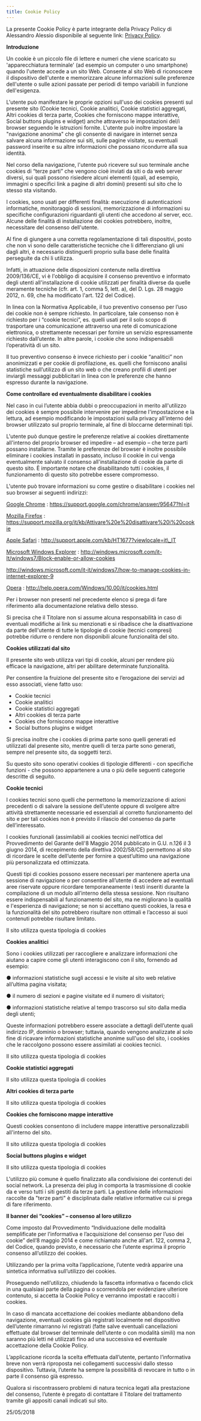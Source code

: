 ```yaml
---
title: Cookie Policy
---
```


La presente Cookie Policy è parte integrante della Privacy Policy di Alessandro Alessio disponibile al seguente link: [Privacy Policy](/privacy/).

**Introduzione**

Un cookie è un piccolo file di lettere e numeri che viene scaricato su 'apparecchiatura terminale' (ad esempio un computer o uno smartphone) quando l'utente accede a un sito Web. Consente al sito Web di riconoscere il dispositivo dell'utente e memorizzare alcune informazioni sulle preferenze dell'utente o sulle azioni passate per periodi di tempo variabili in funzione dell'esigenza.

L'utente può manifestare le proprie opzioni sull'uso dei cookies presenti sul presente sito (Cookie tecnici, Cookie analitici, Cookie statistici aggregati, Altri cookies di terza parte, Cookies che forniscono mappe interattive, Social buttons plugins e widget) anche attraverso le impostazioni del/i browser seguendo le istruzioni fornite. L'utente può inoltre impostare la "navigazione anonima" che gli consente di navigare in internet senza salvare alcuna informazione sui siti, sulle pagine visitate, su eventuali password inserite e su altre informazioni che possano ricondurre alla sua identità.

Nel corso della navigazione, l'utente può ricevere sul suo terminale anche cookies di “terze parti” che vengono cioè inviati da siti o da web server diversi, sui quali possono risiedere alcuni elementi (quali, ad esempio, immagini o specifici link a pagine di altri domini) presenti sul sito che lo stesso sta visitando.

I cookies, sono usati per differenti finalità: esecuzione di autenticazioni informatiche, monitoraggio di sessioni, memorizzazione di informazioni su specifiche configurazioni riguardanti gli utenti che accedono al server, ecc. Alcune delle finalità di installazione dei cookies potrebbero, inoltre, necessitare del consenso dell'utente.

Al fine di giungere a una corretta regolamentazione di tali dispositivi, posto che non vi sono delle caratteristiche tecniche che li differenziano gli uni dagli altri, è necessario distinguerli proprio sulla base delle finalità perseguite da chi li utilizza.

Infatti, in attuazione delle disposizioni contenute nella direttiva 2009/136/CE, vi è l'obbligo di acquisire il consenso preventivo e informato degli utenti all'installazione di cookie utilizzati per finalità diverse da quelle meramente tecniche (cfr. art. 1, comma 5, lett. a), del D. Lgs. 28 maggio 2012, n. 69, che ha modificato l'art. 122 del Codice).

In linea con la Normativa Applicabile, il tuo preventivo consenso per l’uso dei cookie non è sempre richiesto. In particolare, tale consenso non è richiesto per i “cookie tecnici”, es. quelli usati per il solo scopo di trasportare una comunicazione attraverso una rete di comunicazione elettronica, o strettamente necessari per fornire un servizio espressamente richiesto dall’utente. In altre parole, i cookie che sono indispensabili l’operatività di un sito.

Il tuo preventivo consenso è invece richiesto per i cookie “analitici” non anonimizzati e per cookie di profilazione, es. quelli che forniscono analisi statistiche sull’utilizzo di un sito web o che creano profili di utenti per inviargli messaggi pubblicitari in linea con le preferenze che hanno espresso durante la navigazione.

**Come controllare ed eventualmente disabilitare i cookies**

Nel caso in cui l’utente abbia dubbi o preoccupazioni in merito all'utilizzo dei cookies è sempre possibile intervenire per impedirne l'impostazione e la lettura, ad esempio modificando le impostazioni sulla privacy all'interno del browser utilizzato sul proprio terminale, al fine di bloccarne determinati tipi.

L'utente può dunque gestire le preferenze relative ai cookies direttamente all'interno del proprio browser ed impedire – ad esempio – che terze parti possano installarne. Tramite le preferenze del browser è inoltre possibile eliminare i cookies installati in passato, incluso il cookie in cui venga eventualmente salvato il consenso all'installazione di cookie da parte di questo sito. È importante notare che disabilitando tutti i cookies, il funzionamento di questo sito potrebbe essere compromesso.

L'utente può trovare informazioni su come gestire o disabilitare i cookies nel suo browser ai seguenti indirizzi:

[Google Chrome](https://support.google.com/chrome/answer/95647?hl=it) : https://support.google.com/chrome/answer/95647?hl=it

[Mozilla Firefox](https://support.mozilla.org/it/kb/Attivare%20e%20disattivare%20i%20cookie) : https://support.mozilla.org/it/kb/Attivare%20e%20disattivare%20i%20cookie

[Apple Safari](https://support.apple.com/kb/HT1677?viewlocale=it_IT) : http://support.apple.com/kb/HT1677?viewlocale=it\_IT

[Microsoft Windows Explorer](https://support.apple.com/kb/HT1677?viewlocale=it_IT) : http://windows.microsoft.com/it-It/windows7/Block-enable-or-allow-cookies

http://windows.microsoft.com/it-it/windows7/how-to-manage-cookies-in-internet-explorer-9

[Opera](http://help.opera.com/Windows/10.00/it/cookies.html) : http://help.opera.com/Windows/10.00/it/cookies.html

Per i browser non presenti nel precedente elenco si prega di fare riferimento alla documentazione relativa dello stesso.

Si precisa che il Titolare non si assume alcuna responsabilità in caso di eventuali modifiche ai link su menzionati e si ribadisce che la disattivazione da parte dell'utente di tutte le tipologie di cookie (tecnici compresi) potrebbe ridurre o rendere non disponibili alcune funzionalità del sito.

**Cookies utilizzati dal sito**

Il presente sito web utilizza vari tipi di cookie, alcuni per rendere più efficace la navigazione, altri per abilitare determinate funzionalità.

Per consentire la fruizione del presente sito e l’erogazione dei servizi ad esso associati, viene fatto uso:

*   Cookie tecnici
*   Cookie analitici
*   Cookie statistici aggregati
*   Altri cookies di terza parte
*   Cookies che forniscono mappe interattive
*   Social buttons plugins e widget

Si precisa inoltre che i cookies di prima parte sono quelli generati ed utilizzati dal presente sito, mentre quelli di terza parte sono generati, sempre nel presente sito, da soggetti terzi.

Su questo sito sono operativi cookies di tipologie differenti - con specifiche funzioni - che possono appartenere a una o più delle seguenti categorie descritte di seguito.

**Cookie tecnici**

I cookies tecnici sono quelli che permettono la memorizzazione di azioni precedenti o di salvare la sessione dell’utente oppure di svolgere altre attività strettamente necessarie ed essenziali al corretto funzionamento del sito e per tali cookies non è previsto il rilascio del consenso da parte dell’interessato.

I cookies funzionali (assimilabili ai cookies tecnici nell’ottica del Provvedimento del Garante dell'8 Maggio 2014 pubblicato in G.U. n.126 il 3 giugno 2014, di recepimento della direttiva 2002/58/CE) permettono al sito di ricordare le scelte dell’utente per fornire a quest’ultimo una navigazione più personalizzata ed ottimizzata.

Questi tipi di cookies possono essere necessari per mantenere aperta una sessione di navigazione o per consentire all’utente di accedere ad eventuali aree riservate oppure ricordare temporaneamente i testi inseriti durante la compilazione di un modulo all’interno della stessa sessione. Non risultano essere indispensabili al funzionamento del sito, ma ne migliorano la qualità e l'esperienza di navigazione; se non si accettano questi cookies, la resa e la funzionalità del sito potrebbero risultare non ottimali e l’accesso ai suoi contenuti potrebbe risultare limitato.

Il sito utilizza questa tipologia di cookies

**Cookies analitici**

Sono i cookies utilizzati per raccogliere e analizzare informazioni che aiutano a capire come gli utenti interagiscono con il sito, fornendo ad esempio:

● informazioni statistiche sugli accessi e le visite al sito web relative all’ultima pagina visitata;

● il numero di sezioni e pagine visitate ed il numero di visitatori;

● informazioni statistiche relative al tempo trascorso sul sito dalla media degli utenti;

Queste informazioni potrebbero essere associate a dettagli dell’utente quali indirizzo IP, dominio o browser; tuttavia, quando vengono analizzate al solo fine di ricavare informazioni statistiche anonime sull'uso del sito, i cookies che le raccolgono possono essere assimilati ai cookies tecnici.

Il sito utilizza questa tipologia di cookies

**Cookie statistici aggregati**

Il sito utilizza questa tipologia di cookies

**Altri cookies di terza parte**

Il sito utilizza questa tipologia di cookies

**Cookies che forniscono mappe interattive**

Questi cookies consentono di includere mappe interattive personalizzabili all'interno del sito.

Il sito utilizza questa tipologia di cookies

**Social buttons plugins e widget**

Il sito utilizza questa tipologia di cookies

L'utilizzo più comune è quello finalizzato alla condivisione dei contenuti dei social network. La presenza dei plug in comporta la trasmissione di cookie da e verso tutti i siti gestiti da terze parti. La gestione delle informazioni raccolte da "terze parti" è disciplinata dalle relative informative cui si prega di fare riferimento.

**Il banner dei “cookies” – consenso al loro utilizzo**

Come imposto dal Provvedimento “Individuazione delle modalità semplificate per l’informativa e l’acquisizione del consenso per l’uso dei cookie” dell’8 maggio 2014 e come richiamato anche all'art. 122, comma 2, del Codice, quando previsto, è necessario che l’utente esprima il proprio consenso all’utilizzo dei cookies.

Utilizzando per la prima volta l’applicazione, l’utente vedrà apparire una sintetica informativa sull’utilizzo dei cookies.

Proseguendo nell’utilizzo, chiudendo la fascetta informativa o facendo click in una qualsiasi parte della pagina o scorrendola per evidenziare ulteriore contenuto, si accetta la Cookie Policy e verranno impostati e raccolti i cookies.

In caso di mancata accettazione dei cookies mediante abbandono della navigazione, eventuali cookies già registrati localmente nel dispositivo dell’utente rimarranno ivi registrati (fatte salve eventuali cancellazioni effettuate dal browser del terminale dell’utente o con modalità simili) ma non saranno più letti né utilizzati fino ad una successiva ed eventuale accettazione della Cookie Policy.

L’applicazione ricorda la scelta effettuata dall’utente, pertanto l’informativa breve non verrà riproposta nei collegamenti successivi dallo stesso dispositivo. Tuttavia, l’utente ha sempre la possibilità di revocare in tutto o in parte il consenso già espresso.

Qualora si riscontrassero problemi di natura tecnica legati alla prestazione del consenso, l’utente è pregato di contattare il Titolare del trattamento tramite gli appositi canali indicati sul sito.

25/05/2018